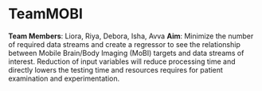 # TeamMOBI
**Team Members**: Liora, Riya, Debora, Isha, Avva
**Aim**: Minimize the number of required data streams and create a regressor to see the relationship between Mobile Brain/Body Imaging (MoBI) targets and data streams of interest. Reduction of input variables will reduce processing time and directly lowers the testing time and resources requires for patient examination and experimentation.

